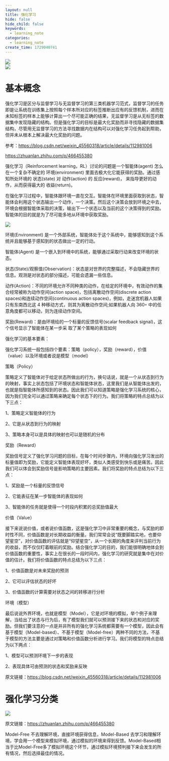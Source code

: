 ```yaml
---
layout: null
title: 强化学习
hide: false
hide_child: false
keywords:
  - learning_note
categories:
  - learning_note
create_time: 1729040741
---
```



<div class="flex gap-3 columns-2" column-size="2">
<div class="w-[43%]" width-ratio="43">
<img src="/assets/JGwFbkva6oD6p2xZgEqccydrn7e.png" src-width="868" class="markdown-img m-auto" src-height="861" align="center"/>
</div>
<div class="w-[56%]" width-ratio="56">
<img src="/assets/K44Qbj174o54WXxtnMwctgwOnJf.png" src-width="638" class="markdown-img m-auto" src-height="479" align="center"/>
</div>
</div>

# 基本概念

强化学习是区分与监督学习与无监督学习的第三类机器学习范式，监督学习的任务即是让系统在训练集上按照每个样本所对应的标签推断出应有的反馈机制，进而在未知标签的样本上能够计算出一个尽可能正确的结果，无监督学习是从无标签的数据集中发现隐藏的结构。但是强化学习的目标是最大化奖励而非寻找隐藏的数据集结构，尽管用无监督学习的方法寻找数据内在结构可以对强化学习任务起到帮助，但并未从根本上解决最大化奖励的问题。

参考：https://blog.csdn.net/weixin_45560318/article/details/112981006

https://zhuanlan.zhihu.com/p/466455380

强化学习（Reinforcement learning，RL）讨论的问题是一个智能体(agent) 怎么在一个复杂不确定的 环境(environment) 里面去极大化它能获得的奖励。通过感知所处环境的 状态(state) 对 动作(action) 的 反应(reward)， 来指导更好的动作，从而获得最大的 收益(return)。

在强化学习过程中，智能体跟环境一直在交互。智能体在环境里面获取到状态，智能体会利用这个状态输出一个动作，一个决策。然后这个决策会放到环境之中去，环境会根据智能体采取的决策，输出下一个状态以及当前的这个决策得到的奖励。智能体的目的就是为了尽可能多地从环境中获取奖励。

<img src="/assets/GhX0bkEhpo0Lcpx1KYwcO5qEngf.png" src-width="833" class="markdown-img m-auto" src-height="383" align="center"/>

环境(Environment) 是一个外部系统，智能体处于这个系统中，能够感知到这个系统并且能够基于感知到的状态做出一定的行动。

智能体(Agent) 是一个嵌入到环境中的系统，能够通过采取行动来改变环境的状态。

状态(State)/观察值(Observation)：状态是对世界的完整描述，不会隐藏世界的信息。观测是对状态的部分描述，可能会遗漏一些信息。

动作(Action)：不同的环境允许不同种类的动作，在给定的环境中，有效动作的集合经常被称为动作空间(action space)，包括离散动作空间(discrete action spaces)和连续动作空间(continuous action spaces)，例如，走迷宫机器人如果只有东南西北这 4 种移动方式，则其为离散动作空间;如果机器人向 360◦ 中的任意角度都可以移动，则为连续动作空间。

奖励(Reward)：是由环境给的一个标量的反馈信号(scalar feedback signal)，这个信号显示了智能体在某一步采 取了某个策略的表现如何

强化学习的基本要素：

强化学习系统一般包括四个要素：策略（policy），奖励（reward），价值（value）以及环境或者说是模型（model）

策略（Policy）

策略定义了智能体对于给定状态所做出的行为，换句话说，就是一个从状态到行为的映射，事实上状态包括了环境状态和智能体状态，这里我们是从智能体出发的，也就是指智能体所感知到的状态。因此我们可以知道策略是强化学习系统的核心，因为我们完全可以通过策略来确定每个状态下的行为。我们将策略的特点总结为以下三点：

1、策略定义智能体的行为

2、它是从状态到行为的映射

3、策略本身可以是具体的映射也可以是随机的分布

奖励（Reward）

奖励信号定义了强化学习问题的目标，在每个时间步骤内，环境向强化学习发出的标量值即为奖励，它能定义智能体表现好坏，类似人类感受到快乐或是痛苦。因此我们可以体会到奖励信号是影响策略的主要因素。我们将奖励的特点总结为以下三点：

1、奖励是一个标量的反馈信号

2、它能表征在某一步智能体的表现如何

3、智能体的任务就是使得一个时段内积累的总奖励值最大

价值（Value）

接下来说说价值，或者说价值函数，这是强化学习中非常重要的概念，与奖励的即时性不同，价值函数是对长期收益的衡量。我们常常会说“既要脚踏实地，也要仰望星空”，对价值函数的评估就是“仰望星空”，从一个长期的角度来评判当前行为的收益，而不仅仅盯着眼前的奖励。结合强化学习的目的，我们能很明确地体会到价值函数的重要性，事实上在很长的一段时间内，强化学习的研究就是集中在对价值的估计。我们将价值函数的特点总结为以下三点：

1、价值函数是对未来奖励的预测

2、它可以评估状态的好坏

3、价值函数的计算需要对状态之间的转移进行分析

环境（模型）

最后说说外界环境，也就是模型（Model），它是对环境的模拟，举个例子来理解，当给出了状态与行为后，有了模型我们就可以预测接下来的状态和对应的奖励。但我们要注意的一点是并非所有的强化学习系统都需要有一个模型，因此会有基于模型（Model-based）、不基于模型（Model-free）两种不同的方法，不基于模型的方法主要是通过对策略和价值函数分析进行学习。我们将模型的特点总结为以下两点：

1、模型可以预测环境下一步的表现

2、表现具体可由预测的状态和奖励来反映

原文链接：https://blog.csdn.net/weixin_45560318/article/details/112981006

# 强化学习分类

<img src="/assets/A0QcbeUhWok6nZxvpWxcCKCpnpd.png" src-width="987" class="markdown-img m-auto" src-height="511" align="center"/>

原文链接：https://zhuanlan.zhihu.com/p/466455380

Model-Free 不去理解环境，直接环境获得信息，Model-Based 去学习和理解环境，学会用一个模型来模拟环境，通过模拟的环境来得到反馈。Model-Based相当于比Model-Free多了模拟环境这个环节，通过模拟环境预判接下来会发生的所有情况，然后选择最佳的情况。

